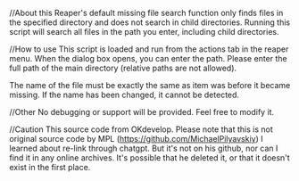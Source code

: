 //About this
Reaper's default missing file search function only finds files in the specified directory and does not search in child directories.
Running this script will search all files in the path you enter, including child directories.

//How to use
This script is loaded and run from the actions tab in the reaper menu.
When the dialog box opens, you can enter the path.
Please enter the full path of the main directory (relative paths are not allowed).

The name of the file must be exactly the same as item was before it became missing.
If the name has been changed, it cannot be detected.

//Other
No debugging or support will be provided.
Feel free to modify it.

//Caution
This source code from OKdevelop.
Please note that this is not original source code by MPL (https://github.com/MichaelPilyavskiy)
I learned about re-link through chatgpt.
But it's not on his github, nor can I find it in any online archives.
It's possible that he deleted it, or that it doesn't exist in the first place.
